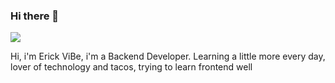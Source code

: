 ### Hi there 👋

![](https://komarev.com/ghpvc/?username=your-github-username)

Hi, i'm Erick ViBe, i'm a Backend Developer. Learning a little more every day, lover of technology and tacos, trying to learn frontend well
